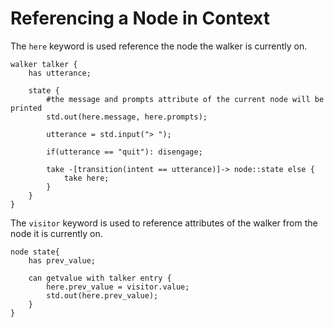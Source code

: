 # Referencing a Node in Context

The `here` keyword is used reference the node the walker is currently on.

```jac 
walker talker {
    has utterance;

    state {
        #the message and prompts attribute of the current node will be printed
        std.out(here.message, here.prompts);

        utterance = std.input("> ");

        if(utterance == "quit"): disengage;

        take -[transition(intent == utterance)]-> node::state else {
            take here;
        }
    }
}

```
The `visitor` keyword is used to reference attributes of the walker from the node it is currently on.

```jac
node state{
    has prev_value;

    can getvalue with talker entry {
        here.prev_value = visitor.value;
        std.out(here.prev_value);
    }
}
```